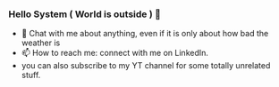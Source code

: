 ### Hello System ( World is outside ) 👋

<!--
- 🔭 I’m currently working on ...
- 🌱 I’m currently learning ...
- 👯 I’m looking to collaborate on ...
- 🤔 I’m looking for help with ...
- 💬 Ask me about ...
- 📫 How to reach me: ...
- 😄 Pronouns: ...
- ⚡ Fun fact: ...
-->

- 💬 Chat with me about anything, even if it is only about how bad the weather is
- 📫 How to reach me: connect with me on LinkedIn.
- you can also subscribe to my YT channel for some totally unrelated stuff.
